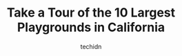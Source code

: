 ---
layout: ampstory
image: https://i0.wp.com/paketmu.com/wp-content/uploads/2023/06/cadence-playground-0-in-california-1686363511.jpeg?resize=640,853
author: techidn
featured: false
description: Explore the diverse Playground scene in California, home to an incredible selection of 10 establishments catering to every taste. Whether youre in search of iconic favorites or undiscovered
title: Take a Tour of the 10 Largest Playgrounds in California
cover:
   title: Take a Tour of the 10 Largest Playgrounds in California
   subtitle: RICKPATE
   background: https://paketmu.com/wp-content/uploads/2023/06/cadence-playground-0-in-california-1686363511.jpeg

pages: 
 - layout: thirds
   top: <h1>#1 Dennis The Menace Playground</h1>
   bottom: "<p>777 Pearl St, Monterey, CA 93940, United States</p>"
   background: https://paketmu.com/wp-content/uploads/2023/06/cadence-playground-1-in-california-1686363511.jpeg
   backgroundblur: true
 - layout: thirds
   top: <h1>#2 Magical Bridge Playground</h1>
   bottom: "<p>Lots of parking. Right near fields, the library, & other outdoor activities. Seating & shade available. Lots of play space with soft ground. A toddler section for the lit</p>"
   background: https://paketmu.com/wp-content/uploads/2023/06/cadence-playground-2-in-california-1686363522.jpeg
   cta:
      link: https://paketmu.com/take-a-tour-of-the-10-largest-playgrounds-in-california/
      text: Take a Tour of the 10 Largest Playgrounds in California
 - layout: thirds
   top: <h1>#3 Koret Childrens Playground</h1>
   bottom: "<p>This large playground for children is located inside Golden gate Park in San Francisco. Theres plenty of free street parking within the park and on the streets. Just abo</p>"
   background: https://images.unsplash.com/photo-1618556658017-fd9c732d1360?ixlib=rb-4.0.3&ixid=MnwxMjA3fDB8MHxwaG90by1wYWdlfHx8fGVufDB8fHx8&auto=format&fit=crop&w=640&h=853&q=80
   cta:
      link: https://paketmu.com/take-a-tour-of-the-10-largest-playgrounds-in-california/
      text: Take a Tour of the 10 Largest Playgrounds in California
 - layout: thirds
   top: <h1>#4 Rotary PlayGarden</h1>
   bottom: "<p>438 Coleman Ave, San Jose, CA 95110, United States</p>"
   background: https://images.unsplash.com/photo-1608411404720-c8f0417bcdba?ixlib=rb-4.0.3&ixid=MnwxMjA3fDB8MHxwaG90by1wYWdlfHx8fGVufDB8fHx8&auto=format&fit=crop&w=640&h=853&q=80
   cta:
      link: https://paketmu.com/take-a-tour-of-the-10-largest-playgrounds-in-california/
      text: Take a Tour of the 10 Largest Playgrounds in California
 - layout: thirds
   top: <h1>#5 Dos Lagos Park</h1>
   bottom: "<p>Timescale, Temescal Canyon Rd, Corona, CA 92883, United States</p>"
   background: https://images.unsplash.com/photo-1534312527009-56c7016453e6?ixlib=rb-4.0.3&ixid=MnwxMjA3fDB8MHxwaG90by1wYWdlfHx8fGVufDB8fHx8&auto=format&fit=crop&w=640&h=853&q=80
   cta:
      link: https://paketmu.com/take-a-tour-of-the-10-largest-playgrounds-in-california/
      text: Take a Tour of the 10 Largest Playgrounds in California
 - layout: thirds
   top: <h1>#6 Adventure Playground</h1>
   bottom: "<p>1 Beech Tree Ln, Irvine, CA 92612, United States</p>"
   background: https://images.unsplash.com/photo-1618005182384-a83a8bd57fbe?ixlib=rb-4.0.3&ixid=MnwxMjA3fDB8MHxwaG90by1wYWdlfHx8fGVufDB8fHx8&auto=format&fit=crop&w=640&h=853&q=80
   cta:
      link: https://paketmu.com/take-a-tour-of-the-10-largest-playgrounds-in-california/
      text: Take a Tour of the 10 Largest Playgrounds in California
 - layout: thirds
   top: <h1>#7 Helen Diller Playground</h1>
   bottom: "<p>San Francisco, CA 94114, United States</p>"
   background: https://images.unsplash.com/photo-1632260260864-caf7fde5ec36?ixlib=rb-4.0.3&ixid=MnwxMjA3fDB8MHxwaG90by1wYWdlfHx8fGVufDB8fHx8&auto=format&fit=crop&w=640&h=853&q=80
   cta:
      link: https://paketmu.com/take-a-tour-of-the-10-largest-playgrounds-in-california/
      text: Take a Tour of the 10 Largest Playgrounds in California
 - layout: thirds
   middle: Continue reading...
   background: https://images.unsplash.com/photo-1591393223703-56fe1347ac62?ixlib=rb-4.0.3&ixid=MnwxMjA3fDB8MHxwaG90by1wYWdlfHx8fGVufDB8fHx8&auto=format&fit=crop&w=640&h=853&q=80
   cta:
      link: https://paketmu.com/take-a-tour-of-the-10-largest-playgrounds-in-california/
      text: Take a Tour of the 10 Largest Playgrounds in California
      
---